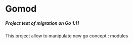 # Gomod
##### Project test of migration on Go 1.11

This project allow to manipulate new go concept : modules
